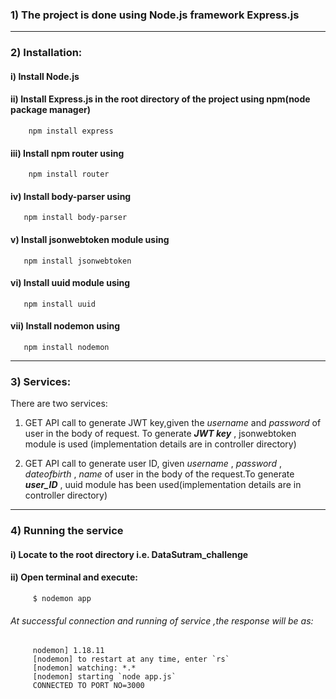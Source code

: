 ### 1)  The project is done using Node.js framework Express.js
----------------------------------------------------------------------------
### 2)  Installation:
####  i)   Install Node.js	

####  ii)   Install Express.js in the root directory of the project using npm(node package manager)
        npm install express 

####  iii)   Install npm router using 
        npm install router

####  iv)   Install body-parser using
       npm install body-parser

####  v)   Install jsonwebtoken module using
       npm install jsonwebtoken

####  vi)   Install uuid module using
       npm install uuid
#### vii)   Install nodemon using
       npm install nodemon
    
----------------------------------------------------------------------------
 ### 3)  Services:
 There are two services:
1) GET API call to generate JWT key,given the _username_ and  _password_ of user in the body of request. To generate _**JWT key**_  , jsonwebtoken module is used (implementation details are in controller directory)

2) GET API call to generate user ID, given _username_ , _password_ , _dateofbirth_ , _name_  of user in the body of the  request.To generate _**user_ID**_  , uuid module has been used(implementation details are in controller directory)

 --------------------------------------------------------------------------- 
 ### 4) Running the service
 ####    i)  Locate to the root directory i.e. DataSutram_challenge 
 ####    ii)  Open terminal and execute:
         $ nodemon app
 ######   *At successful connection and running of service ,the response will be as:*   
         nodemon] 1.18.11
         [nodemon] to restart at any time, enter `rs`
         [nodemon] watching: *.*
         [nodemon] starting `node app.js`
         CONNECTED TO PORT NO=3000

        
     
 
